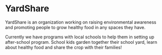 # YardShare

YardShare is an organization working on raising environmental awareness and promoting people to grow healthy food in any spaces they have.

Currently we have programs with local schools to help them in setting up after-school program. School kids garden together their school yard, learn about healthy food and share the crop with their families!
